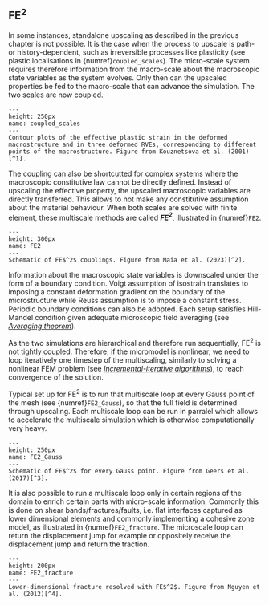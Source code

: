 ## FE$^2$
In some instances, standalone upscaling as described in the previous chapter is not possible. It is the case when the process to upscale is path- or history-dependent, such as irreversible processes like plasticity (see plastic localisations in {numref}`coupled_scales`). The micro-scale system requires therefore information from the macro-scale about the macroscopic state variables as the system evolves. Only then can the upscaled properties be fed to the macro-scale that can advance the simulation. The two scales are now coupled.

```{figure} ./figures/figure2_7_Kouznetsova_2001.png
---
height: 250px
name: coupled_scales
---
Contour plots of the effective plastic strain in the deformed macrostructure and in three deformed RVEs, corresponding to different points of the macrostructure. Figure from Kouznetsova et al. (2001)[^1].
```

The coupling can also be shortcutted for complex systems where the macroscopic constitutive law cannot be directly defined. Instead of upscaling the effective property, the upscaled macroscopic variables are directly transferred. This allows to not make any constitutive assumption about the material behaviour.
When both scales are solved with finite element, these multiscale methods are called ***FE$^2$***, illustrated in {numref}`FE2`.

```{figure} ./figures/1-s2.0-S0045782523000579-gr1_lrg.jpg
---
height: 300px
name: FE2
---
Schematic of FE$^2$ couplings. Figure from Maia et al. (2023)[^2].
```

Information about the macroscopic state variables is downscaled under the form of a boundary condition. Voigt assumption of isostrain translates to imposing a constant deformation gradient on the boundary of the microstructure while Reuss assumption is to impose a constant stress. Periodic boundary conditions can also be adopted. Each setup satisfies Hill-Mandel condition given adequate microscopic field averaging (see [<em>Averaging theorem</em>](./key_concepts.ipynb#averaging-theorem)).

As the two simulations are hierarchical and therefore run sequentially, FE$^2$ is not tightly coupled. Therefore, if the micromodel is nonlinear, we need to loop iteratively one timestep of the multiscaling, similarly to solving a nonlinear FEM problem (see [<em>Incremental-iterative algorithms</em>](../../solid_nonlinear/solution_algorithms.md)), to reach convergence of the solution.

Typical set up for FE$^2$ is to run that multiscale loop at every Gauss point of the mesh (see {numref}`FE2_Gauss`), so that the full field is determined through upscaling. Each multiscale loop can be run in parralel which allows to accelerate the multiscale simulation which is otherwise computationally very heavy.

```{figure} ./figures/figure1_Geers2017.png
---
height: 250px
name: FE2_Gauss
---
Schematic of FE$^2$ for every Gauss point. Figure from Geers et al. (2017)[^3].
```

It is also possible to run a multiscale loop only in certain regions of the domain to enrich certain parts with micro-scale information. Commonly this is done on shear bands/fractures/faults, i.e. flat interfaces captured as lower dimensional elements and commonly implementing a cohesive zone model, as illustrated in {numref}`FE2_fracture`. The microscale loop can return the displacement jump for example or oppositely receive the displacement jump and return the traction.

```{figure} ./figures/A-two-dimensional-solid-with-a-heterogeneous-layer_W640.jpg
---
height: 200px
name: FE2_fracture
---
Lower-dimensional fracture resolved with FE$^2$. Figure from Nguyen et al. (2012)[^4].
```

[^1]: [Kouznetsova, V. et al. (2001) An approach to micro-macro modeling of heterogeneous materials. Computational Mechanics.](https://doi.org/10.1007/s004660000212)
[^2]: [Maia, M.A. et al. (2023) Physically recurrent neural networks for path-dependent heterogeneous materials: Embedding constitutive models in a data-driven surrogate. Computer Methods in Applied Mechanics and Engineering.](https://doi.org/10.1016/j.cma.2023.115934)
[^3]: [Geers, M.G.D. et al. (2017) Homogenization Methods and Multiscale Modeling: Nonlinear Problems. In Encyclopedia of Computational Mechanics Second Edition.](https://doi.org/10.1002/9781119176817.ecm2107)
[^4]: [Nguyen, V.P. et al. (2012) Multiscale continuous and discontinuous modeling of heterogeneous materials: A review on recent developments. Journal of Multiscale Modelling.](https://doi.org/10.1142/S1756973711000509)

